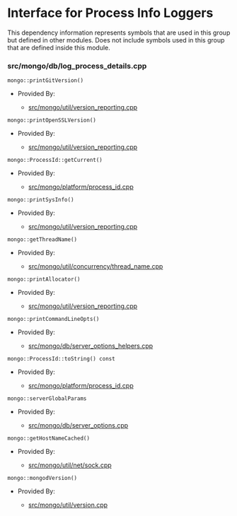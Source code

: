 
# Interface for Process Info Loggers
This dependency information represents symbols that are used in this group but defined in other modules.  Does not include symbols used in this group that are defined inside this module.

### src/mongo/db/log\_process\_details.cpp

<div></div>

    mongo::printGitVersion()

- Provided By:

    - [src/mongo/util/version\_reporting.cpp](../../../../utilities/utilities)

<div></div>

    mongo::printOpenSSLVersion()

- Provided By:

    - [src/mongo/util/version\_reporting.cpp](../../../../utilities/utilities)

<div></div>

    mongo::ProcessId::getCurrent()

- Provided By:

    - [src/mongo/platform/process\_id.cpp](../../../../utilities/utilities)

<div></div>

    mongo::printSysInfo()

- Provided By:

    - [src/mongo/util/version\_reporting.cpp](../../../../utilities/utilities)

<div></div>

    mongo::getThreadName()

- Provided By:

    - [src/mongo/util/concurrency/thread\_name.cpp](../../../../utilities/utilities)

<div></div>

    mongo::printAllocator()

- Provided By:

    - [src/mongo/util/version\_reporting.cpp](../../../../utilities/utilities)

<div></div>

    mongo::printCommandLineOpts()

- Provided By:

    - [src/mongo/db/server\_options\_helpers.cpp](../../../../process\_management/mongod\_and\_mongos\_command\_line\_options)

<div></div>

    mongo::ProcessId::toString() const

- Provided By:

    - [src/mongo/platform/process\_id.cpp](../../../../utilities/utilities)

<div></div>

    mongo::serverGlobalParams

- Provided By:

    - [src/mongo/db/server\_options.cpp](../../../../process\_management/mongod\_and\_mongos\_command\_line\_options)

<div></div>

    mongo::getHostNameCached()

- Provided By:

    - [src/mongo/util/net/sock.cpp](../../../../network/network\_core)

<div></div>

    mongo::mongodVersion()

- Provided By:

    - [src/mongo/util/version.cpp](../../../../process\_management/build\_information)
